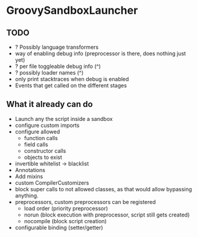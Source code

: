 # GroovySandboxLauncher

## TODO
- ? Possibly language transformers
- way of enabling debug info          (preprocessor is there, does nothing just yet)
- ? per file toggleable debug info    (^)
- ? possibly loader names             (^)
- only print stacktraces when debug is enabled
- Events that get called on the different stages

## What it already can do
- Launch any the script inside a sandbox
- configure custom imports
- configure allowed
  - function calls
  - field calls
  - constructor calls
  - objects to exist
- invertible whitelist -> blacklist
- Annotations
- Add mixins
- custom CompilerCustomizers
- block super calls to not allowed classes, as that would allow bypassing anything.
- preprocessors, custom preprocessors can be registered
  - load order (priority preprocessor)
  - norun (block execution with preprocessor, script still gets created)
  - nocompile (block script creation)
- configurable binding (setter/getter)
